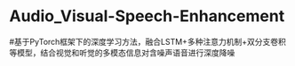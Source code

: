 # Audio_Visual-Speech-Enhancement
#基于PyTorch框架下的深度学习方法，融合LSTM+多种注意力机制+双分支卷积等模型，结合视觉和听觉的多模态信息对含噪声语音进行深度降噪
